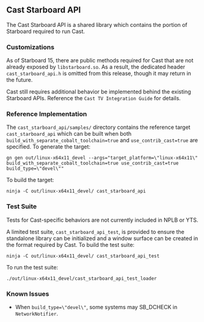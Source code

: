 ## Cast Starboard API

The Cast Starboard API is a shared library which contains the portion of
Starboard required to run Cast.

### Customizations

As of Starboard 15, there are public methods required for Cast that are not
already exposed by `libstarboard.so`. As a result, the dedicated
header `cast_starboard_api.h` is omitted from this release, though it may
return in the future.

Cast still requires additional behavior be implemented behind the existing
Starboard APIs. Reference the `Cast TV Integration Guide` for details.

### Reference Implementation

The `cast_starboard_api/samples/` directory contains the reference target
`cast_starboard_api` which can be built when both
`build_with_separate_cobalt_toolchain=true` and `use_contrib_cast=true` are
specified. To generate the target:

```
gn gen out/linux-x64x11_devel --args="target_platform=\"linux-x64x11\" build_with_separate_cobalt_toolchain=true use_contrib_cast=true build_type=\"devel\""
```

To build the target:

```
ninja -C out/linux-x64x11_devel/ cast_starboard_api
```

### Test Suite

Tests for Cast-specific behaviors are not currently included in NPLB or YTS.

A limited test suite, `cast_starboard_api_test`, is provided to ensure the
standalone library can be initialized and a window surface can be created in the
format required by Cast. To build the test suite:

```
ninja -C out/linux-x64x11_devel/ cast_starboard_api_test
```

To run the test suite:

```
./out/linux-x64x11_devel/cast_starboard_api_test_loader
```

### Known Issues

- When `build_type=\"devel\"`, some systems may SB_DCHECK in `NetworkNotifier`.
